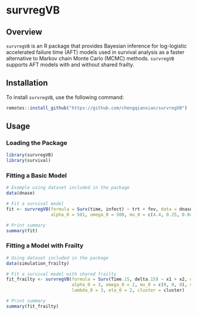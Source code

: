 # survregVB

## Overview

`survregVB` is an R package that provides Bayesian inference for log-logistic accelerated failure time (AFT) models used in survival analysis as a faster alternative to Markov chain Monte Carlo (MCMC) methods. `survregVB` supports AFT models with and without shared frailty.

## Installation

To install `survregVB`, use the following command:

``` r
remotes::install_github("https://github.com/chengqianxian/survregVB")
```

## Usage

### Loading the Package

``` r
library(survregVB)
library(survival) 
```

### Fitting a Basic Model

``` r
# Example using dataset included in the package
data(dnase)

# Fit a survival model
fit <- survregVB(formula = Surv(time, infect) ~ trt + fev, data = dnase,
                 alpha_0 = 501, omega_0 = 500, mu_0 = c(4.4, 0.25, 0.04), v_0 = 1)

# Print summary
summary(fit)
```

### Fitting a Model with Frailty

``` r
# Using dataset included in the package
data(simulation_frailty)

# Fit a survival model with shared frailty 
fit_frailty <- survregVB(formula = Surv(Time.15, delta.15) ~ x1 + x2, data = simulation_frailty,
                         alpha_0 = 3, omega_0 = 2, mu_0 = c(0, 0, 0), v_0 = 0.1,
                         lambda_0 = 3, eta_0 = 2, cluster = cluster)

# Print summary
summary(fit_frailty)
```
